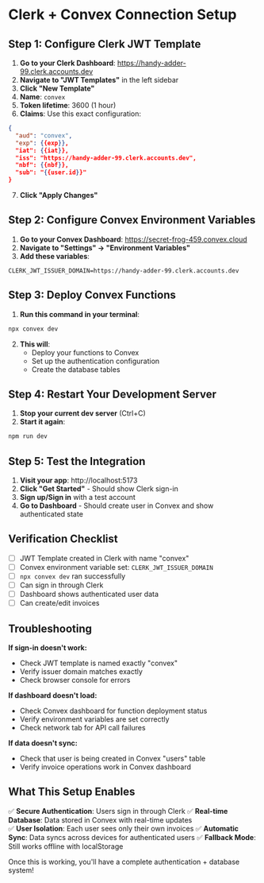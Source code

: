 # Clerk + Convex Connection Setup

## Step 1: Configure Clerk JWT Template

1. **Go to your Clerk Dashboard**: https://handy-adder-99.clerk.accounts.dev
2. **Navigate to "JWT Templates"** in the left sidebar
3. **Click "New Template"**
4. **Name**: `convex`
5. **Token lifetime**: 3600 (1 hour)
6. **Claims**: Use this exact configuration:

```json
{
  "aud": "convex",
  "exp": {{exp}},
  "iat": {{iat}},
  "iss": "https://handy-adder-99.clerk.accounts.dev",
  "nbf": {{nbf}},
  "sub": "{{user.id}}"
}
```

7. **Click "Apply Changes"**

## Step 2: Configure Convex Environment Variables

1. **Go to your Convex Dashboard**: https://secret-frog-459.convex.cloud
2. **Navigate to "Settings" → "Environment Variables"**
3. **Add these variables**:

```
CLERK_JWT_ISSUER_DOMAIN=https://handy-adder-99.clerk.accounts.dev
```

## Step 3: Deploy Convex Functions

1. **Run this command in your terminal**:

```bash
npx convex dev
```

2. **This will**:
   - Deploy your functions to Convex
   - Set up the authentication configuration
   - Create the database tables

## Step 4: Restart Your Development Server

1. **Stop your current dev server** (Ctrl+C)
2. **Start it again**:

```bash
npm run dev
```

## Step 5: Test the Integration

1. **Visit your app**: http://localhost:5173
2. **Click "Get Started"** - Should show Clerk sign-in
3. **Sign up/Sign in** with a test account
4. **Go to Dashboard** - Should create user in Convex and show authenticated state

## Verification Checklist

- [ ] JWT Template created in Clerk with name "convex"
- [ ] Convex environment variable set: `CLERK_JWT_ISSUER_DOMAIN`
- [ ] `npx convex dev` ran successfully
- [ ] Can sign in through Clerk
- [ ] Dashboard shows authenticated user data
- [ ] Can create/edit invoices

## Troubleshooting

**If sign-in doesn't work:**

- Check JWT template is named exactly "convex"
- Verify issuer domain matches exactly
- Check browser console for errors

**If dashboard doesn't load:**

- Check Convex dashboard for function deployment status
- Verify environment variables are set correctly
- Check network tab for API call failures

**If data doesn't sync:**

- Check that user is being created in Convex "users" table
- Verify invoice operations work in Convex dashboard

## What This Setup Enables

✅ **Secure Authentication**: Users sign in through Clerk
✅ **Real-time Database**: Data stored in Convex with real-time updates  
✅ **User Isolation**: Each user sees only their own invoices
✅ **Automatic Sync**: Data syncs across devices for authenticated users
✅ **Fallback Mode**: Still works offline with localStorage

Once this is working, you'll have a complete authentication + database system!
